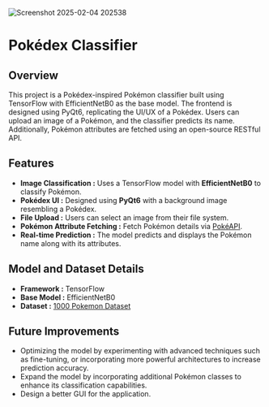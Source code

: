 ![Screenshot 2025-02-04 202538](https://github.com/user-attachments/assets/e775b9d7-e126-4ead-ab59-c3851d490b09)

# Pokédex Classifier

## Overview

This project is a Pokédex-inspired Pokémon classifier built using TensorFlow with EfficientNetB0 as the base model. The frontend is designed using PyQt6, replicating the UI/UX of a Pokédex. Users can upload an image of a Pokémon, and the classifier predicts its name. Additionally, Pokémon attributes are fetched using an open-source RESTful API.

## Features
- **Image Classification :** Uses a TensorFlow model with **EfficientNetB0** to classify Pokémon.
- **Pokédex UI :** Designed using **PyQt6** with a background image resembling a Pokédex.
- **File Upload :** Users can select an image from their file system.
- **Pokémon Attribute Fetching :** Fetch Pokémon details via [PokéAPI](https://pokeapi.co/).
- **Real-time Prediction :** The model predicts and displays the Pokémon name along with its attributes.

## Model and Dataset Details
- **Framework :** TensorFlow
- **Base Model :** EfficientNetB0
- **Dataset :** [1000 Pokemon Dataset](https://www.kaggle.com/datasets/noodulz/pokemon-dataset-1000)

## Future Improvements
- Optimizing the model by experimenting with advanced techniques such as fine-tuning, or incorporating more powerful architectures to increase prediction accuracy.
- Expand the model by incorporating additional Pokémon classes to enhance its classification capabilities.
- Design a better GUI for the application.
